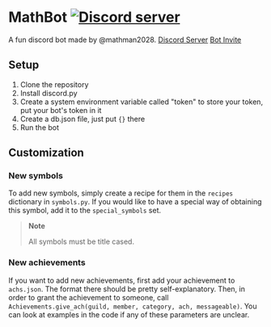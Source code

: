 # MathBot [![Discord server](https://img.shields.io/discord/1119928044811976744?label=discord&logo=discord)](https://discord.gg/c3TxDj6DYa)

A fun discord bot made by @mathman2028. [Discord Server](https://discord.gg/c3TxDj6DYa) [Bot Invite](https://discord.com/api/oauth2/authorize?client_id=1119928094418018354&permissions=3136&scope=bot)

## Setup

1. Clone the repository
2. Install discord.py
3. Create a system environment variable called "token" to store your token, put your bot's token in it
4. Create a db.json file, just put `{}` there
5. Run the bot

## Customization

### New symbols

To add new symbols, simply create a recipe for them in the `recipes` dictionary in `symbols.py`. If you would like to have a special way of obtaining this symbol, add it to the `special_symbols` set.

> **Note**
>
> All symbols must be title cased.

### New achievements

If you want to add new achievements, first add your achievement to `achs.json`. The format there should be pretty self-explanatory.
Then, in order to grant the achievement to someone, call `Achievements.give_ach(guild, member, category, ach, messageable)`. You can look at examples in the code if any of these parameters are unclear.
